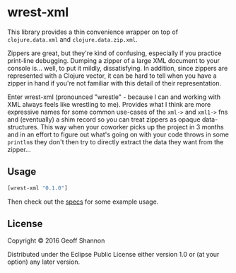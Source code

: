 # wrest-xml

This library provides a thin convenience wrapper on top of
`clojure.data.xml` and `clojure.data.zip.xml`.

Zippers are great, but they're kind of confusing, especially if you
practice print-line debugging. Dumping a zipper of a large XML
document to your console is... well, to put it mildly,
dissatisfying. In addition, since zippers are represented with a
Clojure vector, it can be hard to tell when you have a zipper in hand
if you're not familiar with this detail of their representation.

Enter wrest-xml (pronounced "wrestle" - because I can and working with
XML always feels like wrestling to me). Provides what I think are more
expressive names for some common use-cases of the `xml->` and `xml1->`
fns and (eventually) a shim record so you can treat zippers as opaque
data-structures. This way when your coworker picks up the project in 3
months and in an effort to figure out what's going on with your code
throws in some `println`s they don't then try to directly extract the
data they want from the zipper...

## Usage

``` clojure
[wrest-xml "0.1.0"]
```

Then check out the [specs](/spec/wrest/xml_spec.clj) for
some example usage.

## License

Copyright © 2016 Geoff Shannon

Distributed under the Eclipse Public License either version 1.0 or (at
your option) any later version.
